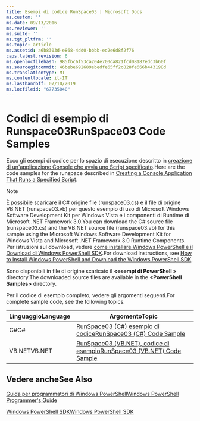 ```yaml
---
title: Esempi di codice RunSpace03 | Microsoft Docs
ms.custom: ''
ms.date: 09/13/2016
ms.reviewer: ''
ms.suite: ''
ms.tgt_pltfrm: ''
ms.topic: article
ms.assetid: a6b8303d-e868-4dd0-bbbb-ed2e6d8f2f76
caps.latest.revision: 6
ms.openlocfilehash: 985fbc6f53ca204e700da821fcd08187edc3b60f
ms.sourcegitcommit: 46bebe692689ebedfe65ff2c828fe666b443198d
ms.translationtype: MT
ms.contentlocale: it-IT
ms.lasthandoff: 07/10/2019
ms.locfileid: "67735040"
---
```

# <a name="runspace03-code-samples"></a><span data-ttu-id="c8fbc-102">Codici di esempio di Runspace03</span><span class="sxs-lookup"><span data-stu-id="c8fbc-102">RunSpace03 Code Samples</span></span>

<span data-ttu-id="c8fbc-103">Ecco gli esempi di codice per lo spazio di esecuzione descritto in [creazione di un'applicazione Console che avvia uno Script specificato](fd).</span><span class="sxs-lookup"><span data-stu-id="c8fbc-103">Here are the code samples for the runspace described in [Creating a Console Application That Runs a Specified Script](fd).</span></span>

> [!NOTE]
> <span data-ttu-id="c8fbc-104">È possibile scaricare il C# origine file (runspace03.cs) e il file di origine VB.NET (runspace03.vb) per questo esempio di uso di Microsoft Windows Software Development Kit per Windows Vista e i componenti di Runtime di Microsoft .NET Framework 3.0.</span><span class="sxs-lookup"><span data-stu-id="c8fbc-104">You can download the C# source file (runspace03.cs) and the VB.NET source file (runspace03.vb) for this sample using the Microsoft Windows Software Development Kit for Windows Vista and Microsoft .NET Framework 3.0 Runtime Components.</span></span> <span data-ttu-id="c8fbc-105">Per istruzioni sul download, vedere [come installare Windows PowerShell e il Download di Windows PowerShell SDK](/powershell/developer/installing-the-windows-powershell-sdk).</span><span class="sxs-lookup"><span data-stu-id="c8fbc-105">For download instructions, see [How to Install Windows PowerShell and Download the Windows PowerShell SDK](/powershell/developer/installing-the-windows-powershell-sdk).</span></span>
>
> <span data-ttu-id="c8fbc-106">Sono disponibili in file di origine scaricato il  **\<esempi di PowerShell >** directory.</span><span class="sxs-lookup"><span data-stu-id="c8fbc-106">The downloaded source files are available in the **\<PowerShell Samples>** directory.</span></span>

<span data-ttu-id="c8fbc-107">Per il codice di esempio completo, vedere gli argomenti seguenti.</span><span class="sxs-lookup"><span data-stu-id="c8fbc-107">For complete sample code, see the following topics.</span></span>

|<span data-ttu-id="c8fbc-108">Linguaggio</span><span class="sxs-lookup"><span data-stu-id="c8fbc-108">Language</span></span>|<span data-ttu-id="c8fbc-109">Argomento</span><span class="sxs-lookup"><span data-stu-id="c8fbc-109">Topic</span></span>|
|--------------|-----------|
|<span data-ttu-id="c8fbc-110">C#</span><span class="sxs-lookup"><span data-stu-id="c8fbc-110">C#</span></span>|[<span data-ttu-id="c8fbc-111">RunSpace03 (C#) esempio di codice</span><span class="sxs-lookup"><span data-stu-id="c8fbc-111">RunSpace03 (C#) Code Sample</span></span>](./runspace03-csharp-code-sample.md)|
|<span data-ttu-id="c8fbc-112">VB.NET</span><span class="sxs-lookup"><span data-stu-id="c8fbc-112">VB.NET</span></span>|[<span data-ttu-id="c8fbc-113">RunSpace03 (VB.NET), codice di esempio</span><span class="sxs-lookup"><span data-stu-id="c8fbc-113">RunSpace03 (VB.NET) Code Sample</span></span>](./runspace03-vb-net-code-sample.md)|

## <a name="see-also"></a><span data-ttu-id="c8fbc-114">Vedere anche</span><span class="sxs-lookup"><span data-stu-id="c8fbc-114">See Also</span></span>

[<span data-ttu-id="c8fbc-115">Guida per programmatori di Windows PowerShell</span><span class="sxs-lookup"><span data-stu-id="c8fbc-115">Windows PowerShell Programmer's Guide</span></span>](./windows-powershell-programmer-s-guide.md)

[<span data-ttu-id="c8fbc-116">Windows PowerShell SDK</span><span class="sxs-lookup"><span data-stu-id="c8fbc-116">Windows PowerShell SDK</span></span>](../windows-powershell-reference.md)